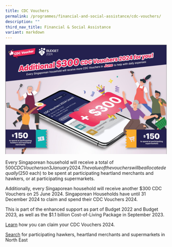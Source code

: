 ```yaml
---
title: CDC Vouchers
permalink: /programmes/financial-and-social-assistance/cdc-vouchers/
description: ""
third_nav_title: Financial & Social Assistance
variant: markdown
---
```

![](/images/CDC/Banner_with_words.png)

Every Singaporean household will receive a total of $500 CDC Vouchers on 3 January 2024.  The value of the vouchers will be allocated equally ($250 each) to be spent at participating heartland merchants and hawkers, or at participating supermarkets. 

Additionally, every Singaporean household will receive another $300 CDC Vouchers on 25 June 2024. Singaporean Households have until 31 December 2024 to claim and spend their CDC Vouchers 2024.

This is part of the enhanced support as part of Budget 2022 and Budget 2023, as well as the $1.1 billion Cost-of-Living Package in September 2023.

[Learn](https://vouchers.cdc.gov.sg/residents/info) how you can claim your CDC Vouchers 2024.

[Search](https://www.gowhere.gov.sg/cdcvouchers) for participating hawkers, heartland merchants and supermarkets in North East